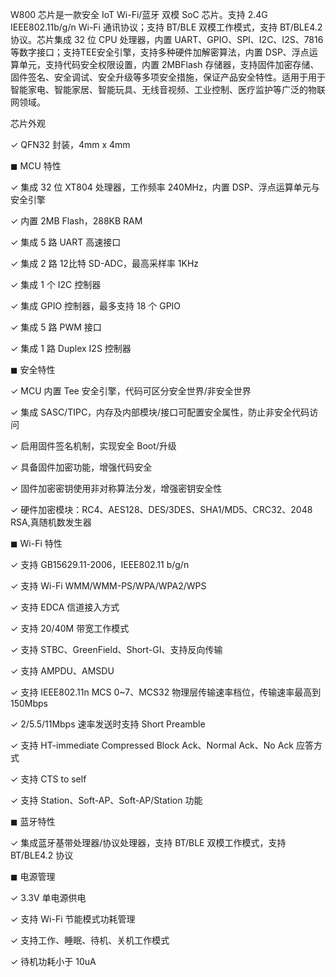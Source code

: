 W800 芯片是一款安全 IoT Wi-Fi/蓝牙 双模 SoC 芯片。支持 2.4G IEEE802.11b/g/n Wi-Fi 通讯协议；支持 BT/BLE 双模工作模式，支持 BT/BLE4.2 协议。芯片集成 32 位 CPU 处理器，内置 UART、GPIO、SPI、I2C、I2S、7816 等数字接口；支持TEE安全引擎，支持多种硬件加解密算法，内置 DSP、浮点运算单元，支持代码安全权限设置，内置 2MBFlash 存储器，支持固件加密存储、固件签名、安全调试、安全升级等多项安全措施，保证产品安全特性。适用于用于智能家电、智能家居、智能玩具、无线音视频、工业控制、医疗监护等广泛的物联网领域。

芯片外观

✓ QFN32 封装，4mm x 4mm

◼ MCU 特性

✓ 集成 32 位 XT804 处理器，工作频率 240MHz，内置 DSP、浮点运算单元与安全引擎

✓ 内置 2MB Flash，288KB RAM

✓ 集成 5 路 UART 高速接口

✓ 集成 2 路 12比特 SD-ADC，最高采样率 1KHz

✓ 集成 1 个 I2C 控制器

✓ 集成 GPIO 控制器，最多支持 18 个 GPIO

✓ 集成 5 路 PWM 接口

✓ 集成 1 路 Duplex I2S 控制器

◼ 安全特性

✓ MCU 内置 Tee 安全引擎，代码可区分安全世界/非安全世界

✓ 集成 SASC/TIPC，内存及内部模块/接口可配置安全属性，防止非安全代码访问

✓ 启用固件签名机制，实现安全 Boot/升级

✓ 具备固件加密功能，增强代码安全

✓ 固件加密密钥使用非对称算法分发，增强密钥安全性

✓ 硬件加密模块：RC4、AES128、DES/3DES、SHA1/MD5、CRC32、2048 RSA,真随机数发生器

◼ Wi-Fi 特性

✓ 支持 GB15629.11-2006，IEEE802.11 b/g/n

✓ 支持 Wi-Fi WMM/WMM-PS/WPA/WPA2/WPS

✓ 支持 EDCA 信道接入方式

✓ 支持 20/40M 带宽工作模式

✓ 支持 STBC、GreenField、Short-GI、支持反向传输

✓ 支持 AMPDU、AMSDU

✓ 支持 IEEE802.11n MCS 0~7、MCS32 物理层传输速率档位，传输速率最高到 150Mbps

✓ 2/5.5/11Mbps 速率发送时支持 Short Preamble

✓ 支持 HT-immediate Compressed Block Ack、Normal Ack、No Ack 应答方式

✓ 支持 CTS to self

✓ 支持 Station、Soft-AP、Soft-AP/Station 功能

◼ 蓝牙特性

✓ 集成蓝牙基带处理器/协议处理器，支持 BT/BLE 双模工作模式，支持 BT/BLE4.2 协议

◼ 电源管理

✓ 3.3V 单电源供电

✓ 支持 Wi-Fi 节能模式功耗管理

✓ 支持工作、睡眠、待机、关机工作模式

✓ 待机功耗小于 10uA